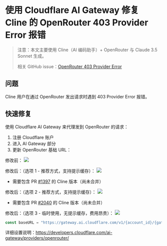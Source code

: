 # 使用 Cloudflare AI Gateway 修复 Cline 的 OpenRouter 403 Provider Error 报错

> 注意：本文主要使用 Cline（AI 编码助手）+ OpenRouter 与 Claude 3.5 Sonnet 生成。
>
> 相关 GitHub issue：[OpenRouter 403 Provider Error](https://github.com/cline/cline/issues/1336)

## 问题
Cline 用户在通过 OpenRouter 发出请求时遇到 403 Provider Error 报错。

## 快速修复
使用 Cloudflare AI Gateway 来代理发到 OpenRouter 的请求：

1. 注册 Cloudflare 账户
2. 进入 AI Gateway 部分
3. 更新 OpenRouter 基础 URL：

修改前：
![](https://cdn.luohy15.com/cline-openrouter-fix-0.png)

修改后：（选项 1 - 推荐方式，支持提示缓存）：
![](https://cdn.luohy15.com/cline-openrouter-fix-2.png)
* 需要包含 PR [#1397](https://github.com/cline/cline/pull/1397) 的 Cline 版本（尚未合并）

修改后：（选项 2 - 推荐方式，支持提示缓存）：
![](https://cdn.luohy15.com/cline-openrouter-fix-3.png)
* 需要包含 PR [#2040](https://github.com/cline/cline/pull/2040) 的 Cline 版本（尚未合并）

修改后：（选项 3 - 临时使用，无提示缓存，费用昂贵）：
![](https://cdn.luohy15.com/cline-openrouter-fix-1.png)

```javascript
const baseURL = "https://gateway.ai.cloudflare.com/v1/{account_id}/{gateway_id}/openrouter";
```

详细设置说明：https://developers.cloudflare.com/ai-gateway/providers/openrouter/
